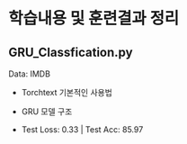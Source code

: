# 학습내용 및 훈련결과 정리

## GRU_Classfication.py

Data: IMDB

* Torchtext 기본적인 사용법

* GRU 모델 구조 

* Test Loss:  0.33 | Test Acc: 85.97